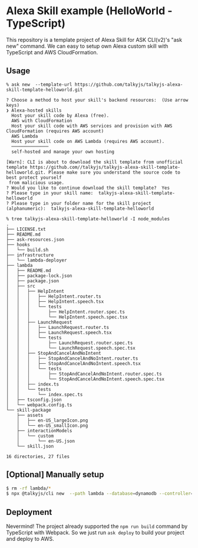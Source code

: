 # Alexa Skill example (HelloWorld - TypeScript)

This repository is a template project of Alexa Skill for ASK CLI(v2)'s "ask new" command.
We can easy to setup own Alexa custom skill with TypeScript and AWS CloudFormation.


## Usage

```
% ask new  --template-url https://github.com/talkyjs/talkyjs-alexa-skill-template-helloworld.git

? Choose a method to host your skill's backend resources:  (Use arrow keys)
❯ Alexa-hosted skills
  Host your skill code by Alexa (free). 
  AWS with CloudFormation
  Host your skill code with AWS services and provision with AWS CloudFormation (requires AWS account) 
  AWS Lambda
  Host your skill code on AWS Lambda (requires AWS account). 
  ──────────────
  self-hosted and manage your own hosting 
  
[Warn]: CLI is about to download the skill template from unofficial template https://github.com//talkyjs/talkyjs-alexa-skill-template-helloworld.git. Please make sure you understand the source code to best protect yourself
 from malicious usage.
? Would you like to continue download the skill template?  Yes
? Please type in your skill name:  talkyjs-alexa-skill-template-helloworld
? Please type in your folder name for the skill project (alphanumeric):  talkyjs-alexa-skill-template-helloworld

% tree talkyjs-alexa-skill-template-helloworld -I node_modules
.
├── LICENSE.txt
├── README.md
├── ask-resources.json
├── hooks
│   └── build.sh
├── infrastructure
│   └── lambda-deployer
├── lambda
│   ├── README.md
│   ├── package-lock.json
│   ├── package.json
│   ├── src
│   │   ├── HelpIntent
│   │   │   ├── HelpIntent.router.ts
│   │   │   ├── HelpIntent.speech.tsx
│   │   │   └── tests
│   │   │       ├── HelpIntent.router.spec.ts
│   │   │       └── HelpIntent.speech.spec.tsx
│   │   ├── LaunchRequest
│   │   │   ├── LaunchRequest.router.ts
│   │   │   ├── LaunchRequest.speech.tsx
│   │   │   └── tests
│   │   │       ├── LaunchRequest.router.spec.ts
│   │   │       └── LaunchRequest.speech.spec.tsx
│   │   ├── StopAndCancelAndNoIntent
│   │   │   ├── StopAndCancelAndNoIntent.router.ts
│   │   │   ├── StopAndCancelAndNoIntent.speech.tsx
│   │   │   └── tests
│   │   │       ├── StopAndCancelAndNoIntent.router.spec.ts
│   │   │       └── StopAndCancelAndNoIntent.speech.spec.tsx
│   │   ├── index.ts
│   │   └── tests
│   │       └── index.spec.ts
│   ├── tsconfig.json
│   └── webpack.config.ts
└── skill-package
    ├── assets
    │   ├── en-US_largeIcon.png
    │   └── en-US_smallIcon.png
    ├── interactionModels
    │   └── custom
    │       └── en-US.json
    └── skill.json

16 directories, 27 files

```

## [Optional] Manually setup

```bash
$ rm -rf lambda/*
$ npx @talkyjs/cli new  --path lambda --database=dynamodb --controller=handler --ssml=default --no-test
```

## Deployment

Nevermind!
The project already supported the `npm run build` command by TypeScript with Webpack.
So we just run `ask deploy` to build your project and deploy to AWS.
